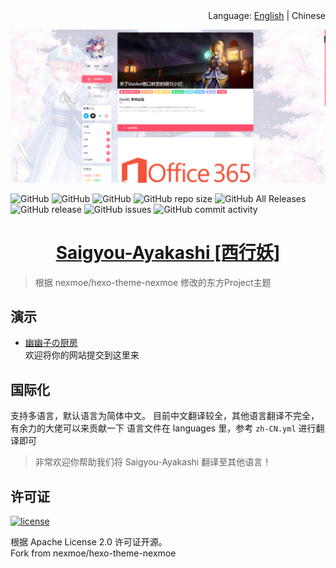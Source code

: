 <div align="right">Language: <a title="English" href="https://github.com/SaigyoujiYuyuko233/Saigyou_Ayakashi-HexoTheme/blob/master/README/english.md">English</a> | Chinese </div>

![预览图](cover.png)   
<p>
<img alt="GitHub" src="https://img.shields.io/badge/Author-SaigyoujiYuyuko233-brightgreen?style=flat-square">
<img alt="GitHub" src="https://img.shields.io/badge/Origin-nexmoe-orange?style=flat-square">
<img alt="GitHub" src="https://img.shields.io/github/license/SaigyoujiYuyuko233/Saigyou_Ayakashi-HexoTheme?style=flat-square">
<img alt="GitHub repo size" src="https://img.shields.io/github/repo-size/SaigyoujiYuyuko233/Saigyou_Ayakashi-HexoTheme?style=flat-square">
<img alt="GitHub All Releases" src="https://img.shields.io/github/downloads/SaigyoujiYuyuko233/Saigyou_Ayakashi-HexoTheme/total?style=flat-square">
<img alt="GitHub release" src="https://img.shields.io/github/release/SaigyoujiYuyuko233/Saigyou_Ayakashi-HexoTheme?style=flat-square">
<img alt="GitHub issues" src="https://img.shields.io/github/issues/SaigyoujiYuyuko233/Saigyou_Ayakashi-HexoTheme?style=flat-square">
<img alt="GitHub commit activity" src="https://img.shields.io/github/commit-activity/w/SaigyoujiYuyuko233/Saigyou_Ayakashi-HexoTheme?style=flat-square">
</p>

<h1 align="center"><a href="https://blog.uuzdream.cn/" target="_blank">Saigyou-Ayakashi [西行妖]</a></h1>

> 根据 nexmoe/hexo-theme-nexmoe 修改的东方Project主题

## 演示
- [幽幽子の厨房](https://blog.uuzdream.cn/)  
欢迎将你的网站提交到这里来

## 国际化

支持多语言，默认语言为简体中文。
目前中文翻译较全，其他语言翻译不完全，有余力的大佬可以来贡献一下
语言文件在 languages 里，参考 `zh-CN.yml` 进行翻译即可

> 非常欢迎你帮助我们将 Saigyou-Ayakashi 翻译至其他语言！

## 许可证

<a href="https://github.com/nexmoe/hexo-theme-nexmoe/blob/master/LICENSE"><img alt="license" src="https://img.shields.io/github/license/nexmoe/hexo-theme-nexmoe.svg"/></a>

根据 Apache License 2.0 许可证开源。  
Fork from nexmoe/hexo-theme-nexmoe
